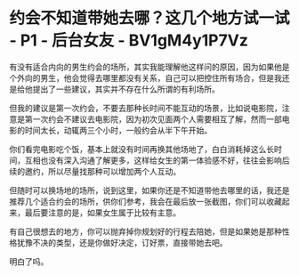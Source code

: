 # 约会不知道带她去哪？这几个地方试一试 - P1 - 后台女友 - BV1gM4y1P7Vz

有没有适合内向的男生约会的场所，其实我能理解他这样问的原因，因为如果他是个外向的男生，他会觉得去哪里都没有关系，自己可以把控住所有场合，但是我还是给他提出了一些建议，其实并不存在什么所谓的有利场所。

但我的建议是第一次约会，不要去那种长时间不能互动的场景，比如说电影院，注意是第一次约会不建议去电影院，因为初次见面两个人需要相互了解，然而一部电影的时间太长，动辄两三个小时，一般约会从半下午开始。

你们看完电影吃个饭，基本上就没有时间再换其他场地了，白白消耗掉这么长时间，互相也没有深入沟通了解更多，这样给女生的第一体验感不好，往往会影响后续的邀约，所以尽量找那种可以增加两个人互动。

但随时可以换场地的场所，说到这里，如果你还是不知道带他去哪里的话，我还是推荐几个适合约会的场所，供你们参考，我会在最后放一张截图，你们可以收藏起来，最后要注意的是，如果女生属于比较有主意。

有自己很想去的地方，你可以抛弃掉你规划好的行程去陪她，但是如果她是那种性格犹豫不决的类型，还是你做好决定，订好票，直接带她去吧。

明白了吗。